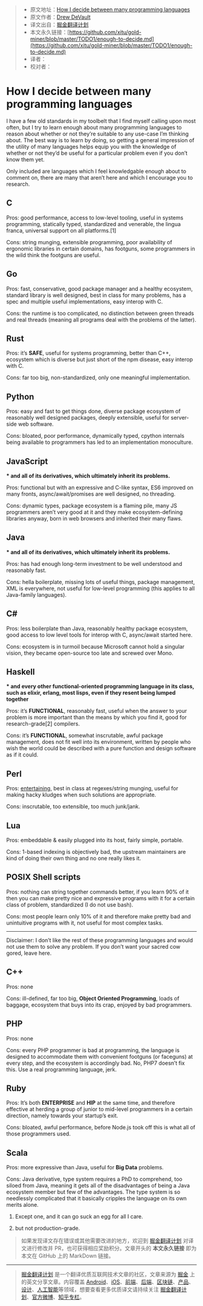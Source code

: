 > * 原文地址：[How I decide between many programming languages](https://drewdevault.com/2019/09/08/Enough-to-decide.html)
> * 原文作者：[Drew DeVault](https://drewdevault.com)
> * 译文出自：[掘金翻译计划](https://github.com/xitu/gold-miner)
> * 本文永久链接：[https://github.com/xitu/gold-miner/blob/master/TODO1/enough-to-decide.md](https://github.com/xitu/gold-miner/blob/master/TODO1/enough-to-decide.md)
> * 译者：
> * 校对者：

# How I decide between many programming languages

I have a few old standards in my toolbelt that I find myself calling upon most often, but I try to learn enough about many programming languages to reason about whether or not they’re suitable to any use-case I’m thinking about. The best way is to learn by doing, so getting a general impression of the utility of many languages helps equip you with the knowledge of whether or not they’d be useful for a particular problem even if you don’t know them yet.

Only included are languages which I feel knowledgable enough about to comment on, there are many that aren’t here and which I encourage you to research.

## C

Pros: good performance, access to low-level tooling, useful in systems programming, statically typed, standardized and venerable, the lingua franca, universal support on all platforms.[1]

Cons: string munging, extensible programming, poor availability of ergonomic libraries in certain domains, has footguns, some programmers in the wild think the footguns are useful.

## Go

Pros: fast, conservative, good package manager and a healthy ecosystem, standard library is well designed, best in class for many problems, has a spec and multiple useful implementations, easy interop with C.

Cons: the runtime is too complicated, no distinction between green threads and real threads (meaning all programs deal with the problems of the latter).

## Rust

Pros: it’s **SAFE**, useful for systems programming, better than C++, ecosystem which is diverse but just short of the npm disease, easy interop with C.

Cons: far too big, non-standardized, only one meaningful implementation.

## Python

Pros: easy and fast to get things done, diverse package ecosystem of reasonably well designed packages, deeply extensible, useful for server-side web software.

Cons: bloated, poor performance, dynamically typed, cpython internals being available to programmers has led to an implementation monoculture.

## JavaScript

**\* and all of its derivatives, which ultimately inherit its problems.**

Pros: functional but with an expressive and C-like syntax, ES6 improved on many fronts, async/await/promises are well designed, no threading.

Cons: dynamic types, package ecosystem is a flaming pile, many JS programmers aren’t very good at it and they make ecosystem-defining libraries anyway, born in web browsers and inherited their many flaws.

## Java

**\* and all of its derivatives, which ultimately inherit its problems.**

Pros: has had enough long-term investment to be well understood and reasonably fast.

Cons: hella boilerplate, missing lots of useful things, package management, XML is everywhere, not useful for low-level programming (this applies to all Java-family languages).

## C#

Pros: less boilerplate than Java, reasonably healthy package ecosystem, good access to low level tools for interop with C, async/await started here.

Cons: ecosystem is in turmoil because Microsoft cannot hold a singular vision, they became open-source too late and screwed over Mono.

## Haskell

**\* and every other functional-oriented programming language in its class, such as elixir, erlang, most lisps, even if they resent being lumped together**

Pros: it’s **FUNCTIONAL**, reasonably fast, useful when the answer to your problem is more important than the means by which you find it, good for research-grade[2] compilers.

Cons: it’s **FUNCTIONAL**, somewhat inscrutable, awful package management, does not fit well into its environment, written by people who wish the world could be described with a pure function and design software as if it could.

## Perl

Pros: [entertaining](https://github.com/Perl/perl5/blob/blead/Configure), best in class at regexes/string munging, useful for making hacky kludges when such solutions are appropriate.

Cons: inscrutable, too extensible, too much junk/jank.

## Lua

Pros: embeddable & easily plugged into its host, fairly simple, portable.

Cons: 1-based indexing is objectively bad, the upstream maintainers are kind of doing their own thing and no one really likes it.

## POSIX Shell scripts

Pros: nothing can string together commands better, if you learn 90% of it then you can make pretty nice and expressive programs with it for a certain class of problem, standardized (I do not use bash).

Cons: most people learn only 10% of it and therefore make pretty bad and unintuitive programs with it, not useful for most complex tasks.

---

Disclaimer: I don’t like the rest of these programming languages and would not use them to solve any problem. If you don’t want your sacred cow gored, leave here.

## C++

Pros: none

Cons: ill-defined, far too big, **Object Oriented Programming**, loads of baggage, ecosystem that buys into its crap, enjoyed by bad programmers.

## PHP

Pros: none

Cons: every PHP programmer is bad at programming, the language is designed to accommodate them with convenient footguns (or faceguns) at every step, and the ecosystem is accordingly bad. No, PHP7 doesn’t fix this. Use a real programming language, jerk.

## Ruby

Pros: It’s both **ENTERPRISE** and **HIP** at the same time, and therefore effective at herding a group of junior to mid-level programmers in a certain direction, namely towards your startup’s exit.

Cons: bloated, awful performance, before Node.js took off this is what all of those programmers used.

## Scala

Pros: more expressive than Java, useful for **Big Data** problems.

Cons: Java derivative, type system requires a PhD to comprehend, too siloed from Java, meaning it gets all of the disadvantages of being a Java ecosystem member but few of the advantages. The type system is so needlessly complicated that it basically cripples the language on its own merits alone.

1. Except one, and it can go suck an egg for all I care.
    
2. but not production-grade.

> 如果发现译文存在错误或其他需要改进的地方，欢迎到 [掘金翻译计划](https://github.com/xitu/gold-miner) 对译文进行修改并 PR，也可获得相应奖励积分。文章开头的 **本文永久链接** 即为本文在 GitHub 上的 MarkDown 链接。

---

> [掘金翻译计划](https://github.com/xitu/gold-miner) 是一个翻译优质互联网技术文章的社区，文章来源为 [掘金](https://juejin.im) 上的英文分享文章。内容覆盖 [Android](https://github.com/xitu/gold-miner#android)、[iOS](https://github.com/xitu/gold-miner#ios)、[前端](https://github.com/xitu/gold-miner#前端)、[后端](https://github.com/xitu/gold-miner#后端)、[区块链](https://github.com/xitu/gold-miner#区块链)、[产品](https://github.com/xitu/gold-miner#产品)、[设计](https://github.com/xitu/gold-miner#设计)、[人工智能](https://github.com/xitu/gold-miner#人工智能)等领域，想要查看更多优质译文请持续关注 [掘金翻译计划](https://github.com/xitu/gold-miner)、[官方微博](http://weibo.com/juejinfanyi)、[知乎专栏](https://zhuanlan.zhihu.com/juejinfanyi)。
